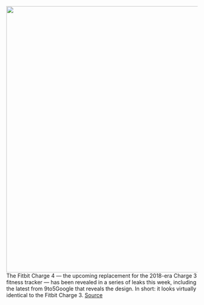 <img src='https://cdn.vox-cdn.com/uploads/chorus_asset/file/11490453/a-01.0.png' width='700px' /><br/>
The Fitbit Charge 4 — the upcoming replacement for the 2018-era Charge 3 fitness tracker — has been revealed in a series of leaks this week, including the latest from 9to5Google that reveals the design. In short: it looks virtually identical to the Fitbit Charge 3.
<a href='https://www.theverge.com/circuitbreaker/2020/3/20/21188244/fitbit-charge-4-leaks-design-3-nfc-rumors-fitness-tracker'> Source <a/>
